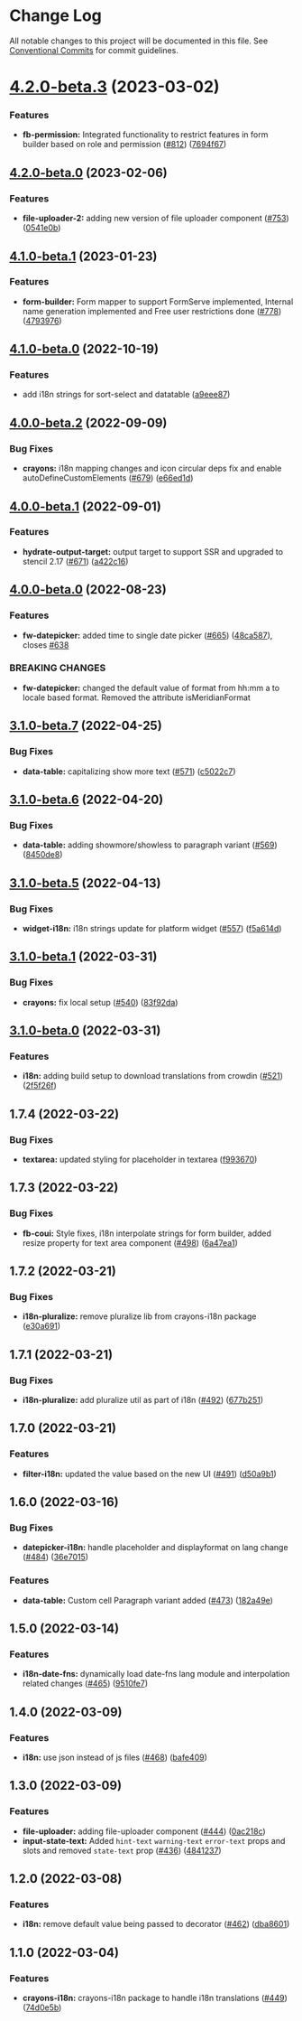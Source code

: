 # Change Log

All notable changes to this project will be documented in this file.
See [Conventional Commits](https://conventionalcommits.org) for commit guidelines.

# [4.2.0-beta.3](https://github.com/freshworks/crayons/compare/@freshworks/crayons-i18n@4.2.0-beta.2...@freshworks/crayons-i18n@4.2.0-beta.3) (2023-03-02)


### Features

* **fb-permission:** Integrated functionality to restrict features in form builder based on role and permission ([#812](https://github.com/freshworks/crayons/issues/812)) ([7694f67](https://github.com/freshworks/crayons/commit/7694f67f2c99af05f62d28e284ba5b6172d24e7b))





## [4.2.0-beta.0](https://github.com/freshworks/crayons/compare/@freshworks/crayons-i18n@4.1.0...@freshworks/crayons-i18n@4.2.0-beta.0) (2023-02-06)

### Features

- **file-uploader-2:** adding new version of file uploader component ([#753](https://github.com/freshworks/crayons/issues/753)) ([0541e0b](https://github.com/freshworks/crayons/commit/0541e0b53720b1f664d38d2e1b165573659a75fc))

## [4.1.0-beta.1](https://github.com/freshworks/crayons/compare/@freshworks/crayons-i18n@4.1.0-beta.0...@freshworks/crayons-i18n@4.1.0-beta.1) (2023-01-23)

### Features

- **form-builder:** Form mapper to support FormServe implemented, Internal name generation implemented and Free user restrictions done ([#778](https://github.com/freshworks/crayons/issues/778)) ([4793976](https://github.com/freshworks/crayons/commit/47939769de61c1c705f69d1a44f0cfd5d9d0a1ed))

## [4.1.0-beta.0](https://github.com/freshworks/crayons/compare/@freshworks/crayons-i18n@4.0.0...@freshworks/crayons-i18n@4.1.0-beta.0) (2022-10-19)

### Features

- add i18n strings for sort-select and datatable ([a9eee87](https://github.com/freshworks/crayons/commit/a9eee871f5c5e6fae52432b64b4ff0edde90f500))

## [4.0.0-beta.2](https://github.com/freshworks/crayons/compare/@freshworks/crayons-i18n@4.0.0-beta.1...@freshworks/crayons-i18n@4.0.0-beta.2) (2022-09-09)

### Bug Fixes

- **crayons:** i18n mapping changes and icon circular deps fix and enable autoDefineCustomElements ([#679](https://github.com/freshworks/crayons/issues/679)) ([e66ed1d](https://github.com/freshworks/crayons/commit/e66ed1d432996f4f78eeccd23e302fc619df2569))

## [4.0.0-beta.1](https://github.com/freshworks/crayons/compare/@freshworks/crayons-i18n@4.0.0-beta.0...@freshworks/crayons-i18n@4.0.0-beta.1) (2022-09-01)

### Features

- **hydrate-output-target:** output target to support SSR and upgraded to stencil 2.17 ([#671](https://github.com/freshworks/crayons/issues/671)) ([a422c16](https://github.com/freshworks/crayons/commit/a422c166c026e75fcd3c2664bdb2d9347d2a2cea))

## [4.0.0-beta.0](https://github.com/freshworks/crayons/compare/@freshworks/crayons-i18n@3.1.3-beta.0...@freshworks/crayons-i18n@4.0.0-beta.0) (2022-08-23)

### Features

- **fw-datepicker:** added time to single date picker ([#665](https://github.com/freshworks/crayons/issues/665)) ([48ca587](https://github.com/freshworks/crayons/commit/48ca587a74c771efff6980695a2773a9d7071e3f)), closes [#638](https://github.com/freshworks/crayons/issues/638)

### BREAKING CHANGES

- **fw-datepicker:** changed the default value of format from hh:mm a to locale based format. Removed
the attribute isMeridianFormat

## [3.1.0-beta.7](https://github.com/freshworks/crayons/compare/@freshworks/crayons-i18n@3.1.0-beta.6...@freshworks/crayons-i18n@3.1.0-beta.7) (2022-04-25)

### Bug Fixes

- **data-table:** capitalizing show more text ([#571](https://github.com/freshworks/crayons/issues/571)) ([c5022c7](https://github.com/freshworks/crayons/commit/c5022c7ad60a2ddcbcd5ac871d3a96231381e072))

## [3.1.0-beta.6](https://github.com/freshworks/crayons/compare/@freshworks/crayons-i18n@3.1.0-beta.5...@freshworks/crayons-i18n@3.1.0-beta.6) (2022-04-20)

### Bug Fixes

- **data-table:** adding showmore/showless to paragraph variant ([#569](https://github.com/freshworks/crayons/issues/569)) ([8450de8](https://github.com/freshworks/crayons/commit/8450de87c33094db793600e27435f5ba2c60db48))

## [3.1.0-beta.5](https://github.com/freshworks/crayons/compare/@freshworks/crayons-i18n@3.1.0-beta.4...@freshworks/crayons-i18n@3.1.0-beta.5) (2022-04-13)

### Bug Fixes

- **widget-i18n:** i18n strings update for platform widget ([#557](https://github.com/freshworks/crayons/issues/557)) ([f5a614d](https://github.com/freshworks/crayons/commit/f5a614d34f1c9901b99a9c30e6e08e2667fb6da6))

## [3.1.0-beta.1](https://github.com/freshworks/crayons/compare/@freshworks/crayons-i18n@3.1.0-beta.0...@freshworks/crayons-i18n@3.1.0-beta.1) (2022-03-31)

### Bug Fixes

- **crayons:** fix local setup ([#540](https://github.com/freshworks/crayons/issues/540)) ([83f92da](https://github.com/freshworks/crayons/commit/83f92dacb8777841dd3d932a250b66adf7ded919))

## [3.1.0-beta.0](https://github.com/freshworks/crayons/compare/@freshworks/crayons-i18n@3.0.4...@freshworks/crayons-i18n@3.1.0-beta.0) (2022-03-31)

### Features

- **i18n:** adding build setup to download translations from crowdin ([#521](https://github.com/freshworks/crayons/issues/521)) ([2f5f26f](https://github.com/freshworks/crayons/commit/2f5f26f1caf2e103274f7194812b902d1dafcb12))

## 1.7.4 (2022-03-22)

### Bug Fixes

- **textarea:** updated styling for placeholder in textarea ([f993670](https://github.com/freshworks/crayons/commit/f9936704bc98a2be38f4a1476faf4a10f7a01828))

## 1.7.3 (2022-03-22)

### Bug Fixes

- **fb-coui:** Style fixes, i18n interpolate strings for form builder, added resize property for text area component ([#498](https://github.com/freshworks/crayons/issues/498)) ([6a47ea1](https://github.com/freshworks/crayons/commit/6a47ea14b329d266d1ce794d8f9067322ff85e53))

## 1.7.2 (2022-03-21)

### Bug Fixes

- **i18n-pluralize:** remove pluralize lib from crayons-i18n package ([e30a691](https://github.com/freshworks/crayons/commit/e30a691125de7c9625d7484318b762a4a82327b3))

## 1.7.1 (2022-03-21)

### Bug Fixes

- **i18n-pluralize:** add pluralize util as part of i18n ([#492](https://github.com/freshworks/crayons/issues/492)) ([677b251](https://github.com/freshworks/crayons/commit/677b251c3dc9768f1307a981acdbfb3f4e18b1b9))

## 1.7.0 (2022-03-21)

### Features

- **filter-i18n:** updated the value based on the new UI ([#491](https://github.com/freshworks/crayons/issues/491)) ([d50a9b1](https://github.com/freshworks/crayons/commit/d50a9b1247d22c74a2dfdd7dd9699e4d461e8799))

## 1.6.0 (2022-03-16)

### Bug Fixes

- **datepicker-i18n:** handle placeholder and displayformat on lang change ([#484](https://github.com/freshworks/crayons/issues/484)) ([36e7015](https://github.com/freshworks/crayons/commit/36e70159844ea6f85ae0a268a18f9f847fd056e9))

### Features

- **data-table:** Custom cell Paragraph variant added ([#473](https://github.com/freshworks/crayons/issues/473)) ([182a49e](https://github.com/freshworks/crayons/commit/182a49ef09db783fa48ddbca02e0070e0da5c987))

## 1.5.0 (2022-03-14)

### Features

- **i18n-date-fns:** dynamically load date-fns lang module and interpolation related changes ([#465](https://github.com/freshworks/crayons/issues/465)) ([9510fe7](https://github.com/freshworks/crayons/commit/9510fe71d1ab0cd5ef4d5dd4f33cfdd2e6cb200e))

## 1.4.0 (2022-03-09)

### Features

- **i18n:** use json instead of js files ([#468](https://github.com/freshworks/crayons/issues/468)) ([bafe409](https://github.com/freshworks/crayons/commit/bafe409b4333f28581d172de183d38ed896f0ff1))

## 1.3.0 (2022-03-09)

### Features

- **file-uploader:** adding file-uploader component  ([#444](https://github.com/freshworks/crayons/issues/444)) ([0ac218c](https://github.com/freshworks/crayons/commit/0ac218c5da73c61714d9d4d3233e4bf927a01c3c))
- **input-state-text:** Added `hint-text` `warning-text` `error-text` props and slots and removed `state-text` prop ([#436](https://github.com/freshworks/crayons/issues/436)) ([4841237](https://github.com/freshworks/crayons/commit/4841237ecc907f13460a6832b8ff7385d05d0729))

## 1.2.0 (2022-03-08)

### Features

- **i18n:** remove default value being passed to decorator ([#462](https://github.com/freshworks/crayons/issues/462)) ([dba8601](https://github.com/freshworks/crayons/commit/dba86010a83676c5a73753600656a5f04702d38f))

## 1.1.0 (2022-03-04)

### Features

- **crayons-i18n:** crayons-i18n package to handle i18n translations ([#449](https://github.com/freshworks/crayons/issues/449)) ([74d0e5b](https://github.com/freshworks/crayons/commit/74d0e5b2c95ef6571e47b5cf140008995332f5b4))
